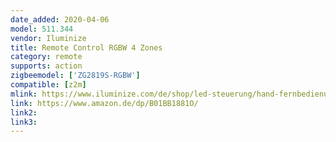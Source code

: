```yaml
---
date_added: 2020-04-06
model: 511.344
vendor: Iluminize
title: Remote Control RGBW 4 Zones
category: remote
supports: action
zigbeemodel: ['ZG2819S-RGBW']
compatible: [z2m]
mlink: https://www.iluminize.com/de/shop/led-steuerung/hand-fernbedienungen/product/488-511-344-hand-fernbedienung-zigbee-rgbw-led-4z.html
link: https://www.amazon.de/dp/B01BB1881O/
link2: 
link3: 
---
```

